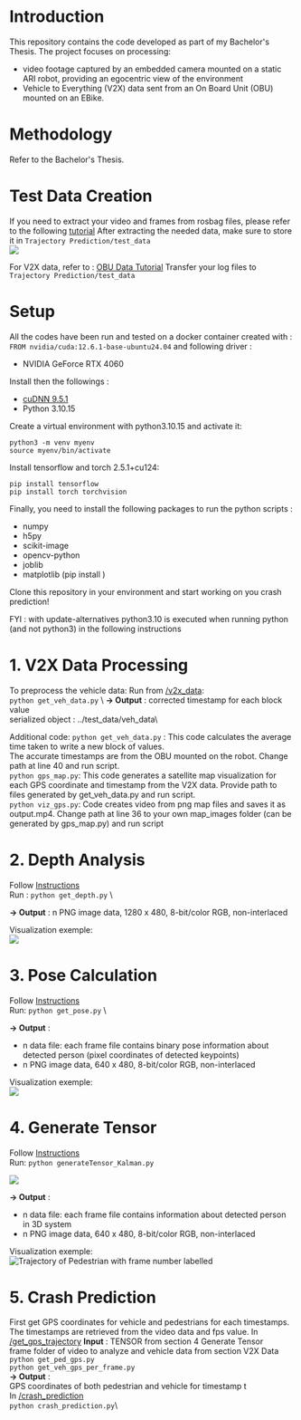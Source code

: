 # Introduction
This repository contains the code developed as part of my Bachelor's Thesis. The project focuses on processing:
+ video footage captured by an embedded camera mounted on a static ARI robot, providing an egocentric view of the environment
+ Vehicle to Everything (V2X) data sent from an On Board Unit (OBU) mounted on an EBike.

# Methodology

Refer to the Bachelor's Thesis.

# Test Data Creation
If you need to extract your video and frames from rosbag files, please refer to the following [tutorial](https://github.com/Ludivine388/Crash-Prediction/tree/main/rosbag%20data%20extractor)
After extracting the needed data, make sure to store it in `Trajectory Prediction/test_data` \
![](images/frame_000114_original.png)

For V2X data, refer to :
[OBU Data Tutorial](https://github.com/Ludivine388/Crash-Prediction/tree/main/OBU%20Data)
Transfer your log files to `Trajectory Prediction/test_data`

# Setup 

All the codes have been run and tested on a docker container created with :
`FROM nvidia/cuda:12.6.1-base-ubuntu24.04`
and following driver : 
+ NVIDIA GeForce RTX 4060

Install then the followings :
+ [cuDNN 9.5.1](https://developer.nvidia.com/cudnn-downloads)
+ Python 3.10.15

Create a virtual environment with python3.10.15 and activate it:
```
python3 -m venv myenv
source myenv/bin/activate
```

Install tensorflow and torch 2.5.1+cu124:
```
pip install tensorflow
pip install torch torchvision
```

Finally, you need to install the following packages to run the python scripts :
+ numpy
+ h5py
+ scikit-image
+ opencv-python
+ joblib
+ matplotlib
(pip install <package>)

Clone this repository in your environment and start working on you crash prediction!

FYI : with update-alternatives python3.10 is executed when running python (and not python3) in the following instructions

# 1. V2X Data Processing

To preprocess the vehicle data:
Run from [/v2x_data](https://github.com/Ludivine388/Crash-Prediction/blob/main/Trajectory%20Prediction/v2x_data/get_veh_data.py): \
`python get_veh_data.py` \ 
**-> Output** : corrected timestamp for each block value\
serialized object : ../test_data/veh_data\

Additional code:
`python get_veh_data.py` : This code calculates the average time taken to write a new block of values.\
The accurate timestamps are from the OBU mounted on the robot. Change path at line 40 and run script.\
`python gps_map.py`: This code generates a satellite map visualization for each GPS coordinate and timestamp from the V2X data. Provide path to files generated by get_veh_data.py and run script.\
`python viz_gps.py`: Code creates video from png map files and saves it as output.mp4. Change path at line 36 to your own map_images folder (can be generated by gps_map.py) and run script

# 2. Depth Analysis
Follow [Instructions](https://github.com/Ludivine388/Crash-Prediction/tree/main/Trajectory%20Prediction/get_depth) \
Run :
`python get_depth.py` \

**-> Output** : n PNG image data, 1280 x 480, 8-bit/color RGB, non-interlaced

Visualization exemple: \
![](images/frame_000114_depth.png)

# 3. Pose Calculation
Follow [Instructions](https://github.com/Ludivine388/Crash-Prediction/tree/main/Trajectory%20Prediction/get_pose) \
Run: 
`python get_pose.py` \

**-> Output** :
+ n data file: each frame file contains binary pose information about detected person (pixel coordinates of detected keypoints)
+ n PNG image data, 640 x 480, 8-bit/color RGB, non-interlaced

Visualization exemple:  \
![](images/frame_000114_pose.png)

# 4. Generate Tensor
Follow [Instructions](https://github.com/Ludivine388/Crash-Prediction/tree/main/Trajectory%20Prediction/get_tensor) \
Run:
`python generateTensor_Kalman.py`

![](images/marked_frame_0_with_labels.jpg)


**-> Output** :
+ n data file: each frame file contains information about detected person in 3D system
+ n PNG image data, 640 x 480, 8-bit/color RGB, non-interlaced

Visualization exemple: \
![Trajectory of Pedestrian with frame number labelled](images/frame_000114_tensor.png)

# 5. Crash Prediction

First get GPS coordinates for vehicle and pedestrians for each timestamps.
The timestamps are retrieved from the video data and fps value.
In [/get_gps_trajectory](https://github.com/Ludivine388/Crash-Prediction/tree/main/Trajectory%20Prediction/get_gps_trajectory)
**Input** : TENSOR from section 4 Generate Tensor \
            frame folder of video to analyze and vehicle data from section V2X Data \
`python get_ped_gps.py` \
`python get_veh_gps_per_frame.py`\
**-> Output** :\
GPS coordinates of both pedestrian and vehicle for timestamp t\
In [/crash_prediction](https://github.com/Ludivine388/Crash-Prediction/tree/main/Trajectory%20Prediction/crash_prediction)\
`python crash_prediction.py`\
